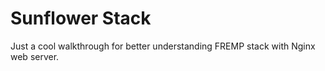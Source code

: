 # Sunflower Stack

Just a cool walkthrough for better understanding FREMP stack with Nginx web server.
